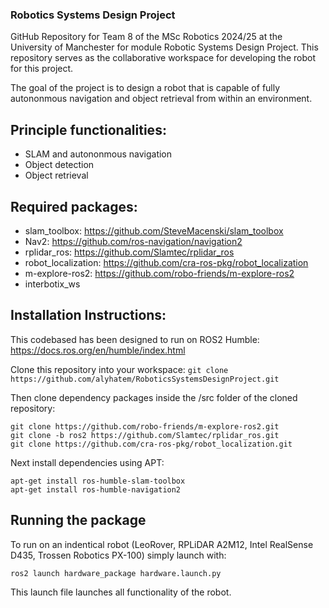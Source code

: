 ### Robotics Systems Design Project

GitHub Repository for Team 8 of the MSc Robotics 2024/25 at the University of Manchester for module Robotic Systems Design Project.
This repository serves as the collaborative workspace for developing the robot for this project.

The goal of the project is to design a robot that is capable of fully autononmous navigation and object retrieval from within an environment.

## Principle functionalities:
- SLAM and autononmous navigation
- Object detection
- Object retrieval

## Required packages:
- slam_toolbox: https://github.com/SteveMacenski/slam_toolbox
- Nav2: https://github.com/ros-navigation/navigation2
- rplidar_ros: https://github.com/Slamtec/rplidar_ros
- robot_localization: https://github.com/cra-ros-pkg/robot_localization
- m-explore-ros2: https://github.com/robo-friends/m-explore-ros2
- interbotix_ws

## Installation Instructions:
This codebased has been designed to run on ROS2 Humble: https://docs.ros.org/en/humble/index.html

Clone this repository into your workspace:
`git clone https://github.com/alyhatem/RoboticsSystemsDesignProject.git`

Then clone dependency packages inside the /src folder of the cloned repository:
```
git clone https://github.com/robo-friends/m-explore-ros2.git
git clone -b ros2 https://github.com/Slamtec/rplidar_ros.git
git clone https://github.com/cra-ros-pkg/robot_localization.git
```

Next install dependencies using APT:
```
apt-get install ros-humble-slam-toolbox
apt-get install ros-humble-navigation2
```

## Running the package
To run on an indentical robot (LeoRover, RPLiDAR A2M12, Intel RealSense D435, Trossen Robotics PX-100) simply launch with:
```
ros2 launch hardware_package hardware.launch.py
```
This launch file launches all functionality of the robot.
